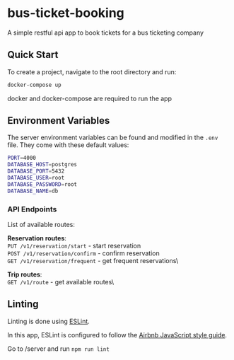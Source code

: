 # bus-ticket-booking

A simple restful api app to book tickets for a bus ticketing company

## Quick Start

To create a project, navigate to the root directory and run:

```bash
docker-compose up
```

docker and docker-compose are required to run the app

## Environment Variables

The server environment variables can be found and modified in the `.env` file. They come with these default values:

```bash
PORT=4000
DATABASE_HOST=postgres
DATABASE_PORT=5432
DATABASE_USER=root
DATABASE_PASSWORD=root
DATABASE_NAME=db
```

### API Endpoints

List of available routes:

**Reservation routes**:\
`PUT /v1/reservation/start` - start reservation\
`POST /v1/reservation/confirm` - confirm reservation\
`GET /v1/reservation/frequent` - get frequent reservations\

**Trip routes**:\
`GET /v1/route` - get available routes\

## Linting

Linting is done using [ESLint](https://eslint.org/).

In this app, ESLint is configured to follow the [Airbnb JavaScript style guide](https://github.com/airbnb/javascript/tree/master/packages/eslint-config-airbnb-base).

Go to /server and run `npm run lint`
